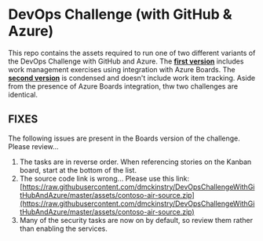 # DevOps Challenge (with GitHub & Azure)
This repo contains the assets required to run one of two different variants of the DevOps Challenge with GitHub and Azure. The **[first version](assets/boards-integration.md)** includes work management exercises using integration with Azure Boards. The **[second version](assets/github-only.md)** is condensed and doesn't include work item tracking. Aside from the presence of Azure Boards integration, thw two challenges are identical. 

## FIXES

The following issues are present in the Boards version of the challenge. Please review...

1. The tasks are in reverse order. When referencing stories on the Kanban board, start at the bottom of the list.
1. The source code link is wrong...  Please use this link: [https://raw.githubusercontent.com/dmckinstry/DevOpsChallengeWithGitHubAndAzure/master/assets/contoso-air-source.zip](https://raw.githubusercontent.com/dmckinstry/DevOpsChallengeWithGitHubAndAzure/master/assets/contoso-air-source.zip) 
1. Many of the security tasks are now on by default, so review them rather than enabling the services.
